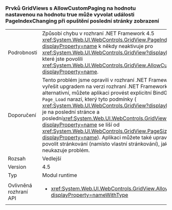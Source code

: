 ### <a name="gridviews-with-allowcustompaging-set-to-true-may-fire-the-pageindexchanging-event-when-leaving-the-final-page-of-the-view"></a>Prvků GridViews s AllowCustomPaging na hodnotu nastavenou na hodnotu true může vyvolat události PageIndexChanging při opuštění poslední stránky zobrazení

|   |   |
|---|---|
|Podrobnosti|Způsobí chybu v rozhraní .NET Framework 4.5 <xref:System.Web.UI.WebControls.GridView.PageIndexChanging?displayProperty=name> k někdy neaktivuje pro <xref:System.Web.UI.WebControls.GridView?displayProperty=name>, které jste povolili <xref:System.Web.UI.WebControls.GridView.AllowCustomPaging?displayProperty=name>.|
|Doporučení|Tento problém jsme opravili v rozhraní .NET Framework 4.6 a může vyřešit upgradem na verzi rozhraní .NET Framework. Jako alternativní, můžete aplikaci provést explicitní BindGrid na žádném <code>Page_Load</code> narazí, který tyto podmínky ( <xref:System.Web.UI.WebControls.GridView?displayProperty=name> je na poslední stránce a poslední<xref:System.Web.UI.WebControls.GridView.PageSize?displayProperty=name> se liší od <xref:System.Web.UI.WebControls.GridView.PageSize?displayProperty=name>). Aplikaci můžete také upravit tak, aby povolit stránkování (namísto vlastní stránkování), jak tento scénář neukazuje problém.|
|Rozsah|Vedlejší|
|Version|4.5|
|Typ|Modul runtime|
|Ovlivněná rozhraní API|<ul><li><xref:System.Web.UI.WebControls.GridView.AllowCustomPaging?displayProperty=nameWithType></li></ul>|

